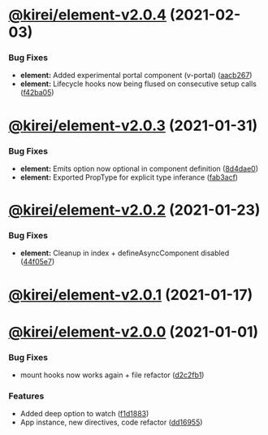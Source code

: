 # [@kirei/element-v2.0.4](https://github.com/ifaxity/kirei/compare/@kirei/element-v2.0.3...@kirei/element-v2.0.4) (2021-02-03)


### Bug Fixes

* **element:** Added experimental portal component (v-portal) ([aacb267](https://github.com/ifaxity/kirei/commit/aacb267f9da416a1470fc5ac77816705a166ae9e))
* **element:** Lifecycle hooks now being flused on consecutive setup calls ([f42ba05](https://github.com/ifaxity/kirei/commit/f42ba05b5d01fc1b0fa9927ceffd3a4a11a6f127))

# [@kirei/element-v2.0.3](https://github.com/ifaxity/kirei/compare/@kirei/element-v2.0.2...@kirei/element-v2.0.3) (2021-01-31)


### Bug Fixes

* **element:** Emits option now optional in component definition ([8d4dae0](https://github.com/ifaxity/kirei/commit/8d4dae04401af4c30d2f38e3b90e3d86ef689dc7))
* **element:** Exported PropType for explicit type inferance ([fab3acf](https://github.com/ifaxity/kirei/commit/fab3acfbc3f3e1646b6bc5b651341b934b751928))

# [@kirei/element-v2.0.2](https://github.com/ifaxity/kirei/compare/@kirei/element-v2.0.1...@kirei/element-v2.0.2) (2021-01-23)


### Bug Fixes

* **element:** Cleanup in index + defineAsyncComponent disabled ([44f05e7](https://github.com/ifaxity/kirei/commit/44f05e728fe4a2249f196f4675ab7d995618fe36))

# [@kirei/element-v2.0.1](https://github.com/ifaxity/kirei/compare/@kirei/element-v2.0.0...@kirei/element-v2.0.1) (2021-01-17)

# [@kirei/element-v2.0.0](https://github.com/ifaxity/kirei/compare/@kirei/element-v1.2.0...@kirei/element-v2.0.0) (2021-01-01)


### Bug Fixes

* mount hooks now works again + file refactor ([d2c2fb1](https://github.com/ifaxity/kirei/commit/d2c2fb1e8152b99acd8a53e53d0ec33be366734e))


### Features

* Added deep option to watch ([f1d1883](https://github.com/ifaxity/kirei/commit/f1d188308f602486c346fca67480ddb7c9e20646))
* App instance, new directives, code refactor ([dd16955](https://github.com/ifaxity/kirei/commit/dd16955d5be5f0f0205badcdd99dc258eb98fef1))
